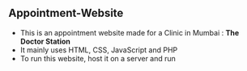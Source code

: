 Appointment-Website
-------------------

* This is an appointment website made for a Clinic in Mumbai : **The Doctor Station**
* It mainly uses HTML, CSS, JavaScript and PHP
* To run this website, host it on a server and run
